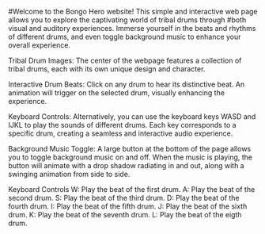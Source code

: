 #Welcome to the Bongo Hero website! This simple and interactive web page allows you to explore the captivating world of tribal drums through #both visual and auditory experiences. 
Immerse yourself in the beats and rhythms of different drums, and even toggle background music to enhance your overall experience. 

Tribal Drum Images: The center of the webpage features a collection of tribal drums, each with its own unique design and character.

Interactive Drum Beats: Click on any drum to hear its distinctive beat. 
An animation will trigger on the selected drum, visually enhancing the experience.

Keyboard Controls: Alternatively, you can use the keyboard keys WASD and IJKL to play the sounds of different drums. 
Each key corresponds to a specific drum, creating a seamless and interactive audio experience.

Background Music Toggle: A large button at the bottom of the page allows you to toggle background music on and off. 
When the music is playing, the button will animate with a drop shadow radiating in and out, along with a swinging animation from side to side.

Keyboard Controls
W: Play the beat of the first drum.
A: Play the beat of the second drum.
S: Play the beat of the third drum.
D: Play the beat of the fourth drum.
I: Play the beat of the fifth drum.
J: Play the beat of the sixth drum.
K: Play the beat of the seventh drum.
L: Play the beat of the eigth drum.
